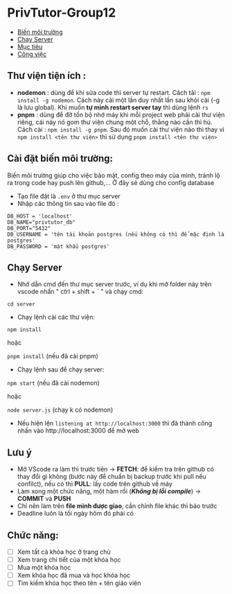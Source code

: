 # PrivTutor-Group12

- [Biến môi trường](#cài-đặt-biến-môi-trường)
- [Chạy Server](#chạy-server)
- [Mục tiêu](#mục-tiêu)
- [Công việc](#công-việc)

## Thư viện tiện ích :
- **nodemon** : dùng để khi sửa code thì server tự restart. Cách tải : `npm install -g nodemon`. Cách này cài một lần duy nhất lần sau khỏi cài (-g là lưu global). Khi muốn **tự mình restart server tay** thì dùng lệnh `rs`
- **pnpm** : dùng để đỡ tốn bộ nhớ máy khi mỗi project web phải cài thư viện riêng, cái này nó gom thư viện chung một chỗ, thằng nào cần thì hú. Cách cài : `npm install -g pnpm`. Sau đó muốn cài thư viện nào thì thay vì `npm install <tên thư viện>` thì sử dụng `pnpm install <tên thư viện>`
## Cài đặt biến môi trường:
Biến môi trường giúp cho việc bảo mật, config theo máy của mình, tránh lộ ra trong code hay push lên github,... Ở đây sẽ dùng cho config database
- Tạo file đặt là `.env` ở thư mục server
- Nhập các thông tin sau vào file đó :
```
DB_HOST = 'localhost'
DB_NAME="privtutor_db"
DB_PORT="5432"
DB_USERNAME = 'tên tài khoản postgres (nếu không có thì để mặc định là postgres'
DB_PASSWORD = 'mật khẩu postgres'
```
## Chạy Server

- Nhớ dẫn cmd đến thư mục server trước, ví dụ khi mở folder này trên vscode nhấn " ctrl + shift + ` " và chạy cmd:

`cd server`

- Chạy lệnh cài các thư viện:

`npm install` 

hoặc 

`pnpm install` (nếu đã cài pnpm)

- Chạy lệnh sau để chạy server:

`npm start` (nếu đã cài nodemon)

hoặc

`node server.js` (chạy k có nodemon)

- Nếu hiện lện `listening at http://localhost:3000` thì đã thành công nhấn vào http://localhost:3000 để mở web
## Lưu ý
- Mở VScode ra làm thì trước tiên &rarr; **FETCH**: để kiếm tra trên github có thay đổi gì không (bước này để chuẩn bị backup trước khi pull nếu confilct), nếu có thì **PULL**: lấy code trên github về máy
- Làm xong một chức năng, một hàm rồi (***Không bị lỗi compile***) &rarr; **COMMIT** và **PUSH**
- Chỉ nên làm trên **file mình được giao**, cần chỉnh file khác thì báo trước
- Deadline luôn là tối ngày hôm đó phải có
## Chức năng:
- [ ] Xem tất cả khóa học ở trang chủ
- [ ] Xem trang chi tiết của một khóa học
- [ ] Mua một khóa học
- [ ] Xem khóa học đã mua và học khóa học
- [ ] Tìm kiếm khóa học theo tên + tên giáo viên
